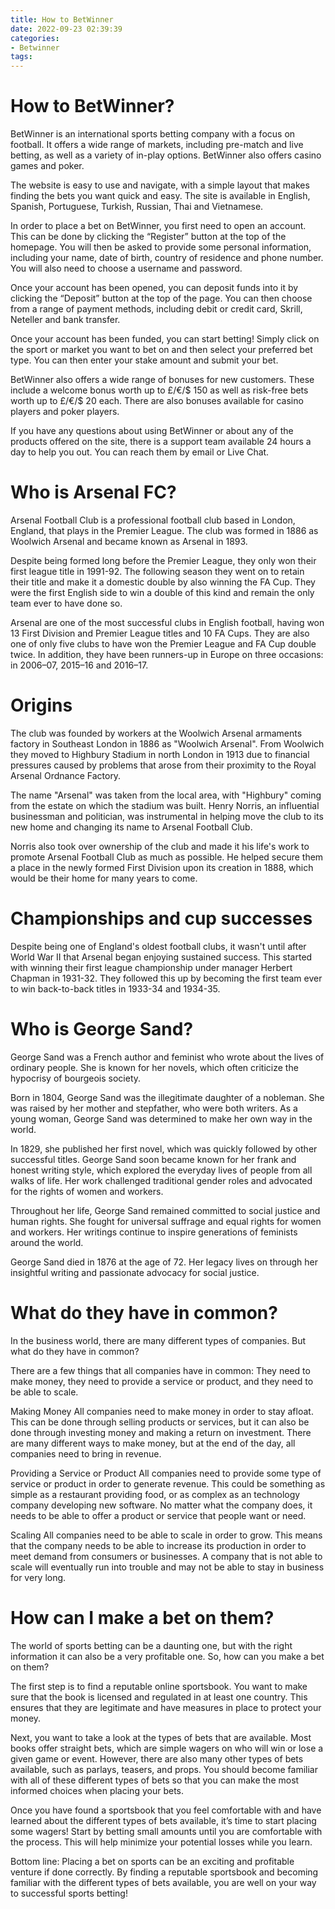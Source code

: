 ```yaml
---
title: How to BetWinner
date: 2022-09-23 02:39:39
categories:
- Betwinner
tags:
---
```



#  How to BetWinner?

BetWinner is an international sports betting company with a focus on football. It offers a wide range of markets, including pre-match and live betting, as well as a variety of in-play options. BetWinner also offers casino games and poker.

The website is easy to use and navigate, with a simple layout that makes finding the bets you want quick and easy. The site is available in English, Spanish, Portuguese, Turkish, Russian, Thai and Vietnamese.

In order to place a bet on BetWinner, you first need to open an account. This can be done by clicking the “Register” button at the top of the homepage. You will then be asked to provide some personal information, including your name, date of birth, country of residence and phone number. You will also need to choose a username and password.

Once your account has been opened, you can deposit funds into it by clicking the “Deposit” button at the top of the page. You can then choose from a range of payment methods, including debit or credit card, Skrill, Neteller and bank transfer.

Once your account has been funded, you can start betting! Simply click on the sport or market you want to bet on and then select your preferred bet type. You can then enter your stake amount and submit your bet.

BetWinner also offers a wide range of bonuses for new customers. These include a welcome bonus worth up to £/€/$ 150 as well as risk-free bets worth up to £/€/$ 20 each. There are also bonuses available for casino players and poker players.

If you have any questions about using BetWinner or about any of the products offered on the site, there is a support team available 24 hours a day to help you out. You can reach them by email or Live Chat.

#  Who is Arsenal FC?

Arsenal Football Club is a professional football club based in London, England, that plays in the Premier League. The club was formed in 1886 as Woolwich Arsenal and became known as Arsenal in 1893.

Despite being formed long before the Premier League, they only won their first league title in 1991-92. The following season they went on to retain their title and make it a domestic double by also winning the FA Cup. They were the first English side to win a double of this kind and remain the only team ever to have done so.

Arsenal are one of the most successful clubs in English football, having won 13 First Division and Premier League titles and 10 FA Cups. They are also one of only five clubs to have won the Premier League and FA Cup double twice. In addition, they have been runners-up in Europe on three occasions: in 2006–07, 2015–16 and 2016–17.

#  Origins

The club was founded by workers at the Woolwich Arsenal armaments factory in Southeast London in 1886 as "Woolwich Arsenal". From Woolwich they moved to Highbury Stadium in north London in 1913 due to financial pressures caused by problems that arose from their proximity to the Royal Arsenal Ordnance Factory.

The name "Arsenal" was taken from the local area, with "Highbury" coming from the estate on which the stadium was built. Henry Norris, an influential businessman and politician, was instrumental in helping move the club to its new home and changing its name to Arsenal Football Club.

Norris also took over ownership of the club and made it his life's work to promote Arsenal Football Club as much as possible. He helped secure them a place in the newly formed First Division upon its creation in 1888, which would be their home for many years to come.

# Championships and cup successes

Despite being one of England's oldest football clubs, it wasn't until after World War II that Arsenal began enjoying sustained success. This started with winning their first league championship under manager Herbert Chapman in 1931-32. They followed this up by becoming the first team ever to win back-to-back titles in 1933-34 and 1934-35.






#  Who is George Sand?

George Sand was a French author and feminist who wrote about the lives of ordinary people. She is known for her novels, which often criticize the hypocrisy of bourgeois society.

Born in 1804, George Sand was the illegitimate daughter of a nobleman. She was raised by her mother and stepfather, who were both writers. As a young woman, George Sand was determined to make her own way in the world.

In 1829, she published her first novel, which was quickly followed by other successful titles. George Sand soon became known for her frank and honest writing style, which explored the everyday lives of people from all walks of life. Her work challenged traditional gender roles and advocated for the rights of women and workers.

Throughout her life, George Sand remained committed to social justice and human rights. She fought for universal suffrage and equal rights for women and workers. Her writings continue to inspire generations of feminists around the world.

George Sand died in 1876 at the age of 72. Her legacy lives on through her insightful writing and passionate advocacy for social justice.

#  What do they have in common?

In the business world, there are many different types of companies. But what do they have in common? 

There are a few things that all companies have in common: They need to make money, they need to provide a service or product, and they need to be able to scale. 

Making Money 
All companies need to make money in order to stay afloat. This can be done through selling products or services, but it can also be done through investing money and making a return on investment. There are many different ways to make money, but at the end of the day, all companies need to bring in revenue. 

Providing a Service or Product 
All companies need to provide some type of service or product in order to generate revenue. This could be something as simple as a restaurant providing food, or as complex as an technology company developing new software. No matter what the company does, it needs to be able to offer a product or service that people want or need. 

Scaling 
All companies need to be able to scale in order to grow. This means that the company needs to be able to increase its production in order to meet demand from consumers or businesses. A company that is not able to scale will eventually run into trouble and may not be able to stay in business for very long.

#  How can I make a bet on them?

The world of sports betting can be a daunting one, but with the right information it can also be a very profitable one. So, how can you make a bet on them?

The first step is to find a reputable online sportsbook. You want to make sure that the book is licensed and regulated in at least one country. This ensures that they are legitimate and have measures in place to protect your money.

Next, you want to take a look at the types of bets that are available. Most books offer straight bets, which are simple wagers on who will win or lose a given game or event. However, there are also many other types of bets available, such as parlays, teasers, and props. You should become familiar with all of these different types of bets so that you can make the most informed choices when placing your bets.

Once you have found a sportsbook that you feel comfortable with and have learned about the different types of bets available, it’s time to start placing some wagers! Start by betting small amounts until you are comfortable with the process. This will help minimize your potential losses while you learn.

Bottom line: Placing a bet on sports can be an exciting and profitable venture if done correctly. By finding a reputable sportsbook and becoming familiar with the different types of bets available, you are well on your way to successful sports betting!